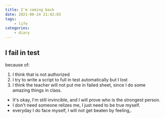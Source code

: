 ```yaml
---
title: I'm coming back
date: 2021-06-24 21:42:03
tags: 
	- life
categories:
	- diary
---
```

## I fail in test  
because of:  
1. I think that is not authorized
2. I try to write a script to full in test automatically but I lost
3. I think the teacher will not put me in failed sheet, since I do some amazing things in class.

* It's okay, I'm still invincible, and I will prove who is the strongest person.
* I don't need someone relizes me, I just need to be true myself.
* everyday I do face myself, I will not get beaten by feeling,.
